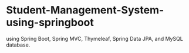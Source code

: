 # Student-Management-System-using-springboot
 using Spring Boot, Spring MVC, Thymeleaf, Spring Data JPA, and MySQL database.
